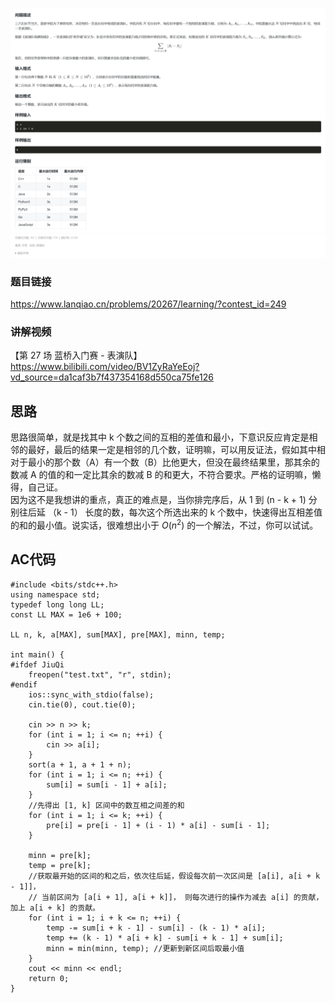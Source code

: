 ![alt text](image.png)

### 题目链接
https://www.lanqiao.cn/problems/20267/learning/?contest_id=249

### 讲解视频
【第 27 场 蓝桥入门赛 - 表演队】https://www.bilibili.com/video/BV1ZyRaYeEoj?vd_source=da1caf3b7f437354168d550ca75fe126

## 思路

思路很简单，就是找其中 k 个数之间的互相的差值和最小，下意识反应肯定是相邻的最好，最后的结果一定是相邻的几个数，证明嘛，可以用反证法，假如其中相对于最小的那个数（A）有一个数（B）比他更大，但没在最终结果里，那其余的数减 A 的值的和一定比其余的数减 B 的和更大，不符合要求。严格的证明嘛，懒得，自己证。  
因为这不是我想讲的重点，真正的难点是，当你排完序后，从 1 到 (n - k + 1) 分别往后延 （k - 1） 长度的数，每次这个所选出来的 k 个数中，快速得出互相差值的和的最小值。说实话，很难想出小于 $O(n^2)$ 的一个解法，不过，你可以试试。

## AC代码

```
#include <bits/stdc++.h>
using namespace std;
typedef long long LL;
const LL MAX = 1e6 + 100;

LL n, k, a[MAX], sum[MAX], pre[MAX], minn, temp;

int main() {
#ifdef JiuQi
	freopen("test.txt", "r", stdin);
#endif
	ios::sync_with_stdio(false);
    cin.tie(0), cout.tie(0);
	
	cin >> n >> k;
	for (int i = 1; i <= n; ++i) {
		cin >> a[i];
	}
	sort(a + 1, a + 1 + n);
	for (int i = 1; i <= n; ++i) {
		sum[i] = sum[i - 1] + a[i];
	}
    //先得出 [1, k] 区间中的数互相之间差的和
	for (int i = 1; i <= k; ++i) {
		pre[i] = pre[i - 1] + (i - 1) * a[i] - sum[i - 1];
	}
	
	minn = pre[k];
	temp = pre[k];
    //获取最开始的区间的和之后，依次往后延，假设每次前一次区间是 [a[i], a[i + k - 1]]，
    // 当前区间为 [a[i + 1], a[i + k]]， 则每次进行的操作为减去 a[i] 的贡献，加上 a[i + k] 的贡献。
	for (int i = 1; i + k <= n; ++i) {
		temp -= sum[i + k - 1] - sum[i] - (k - 1) * a[i];
		temp += (k - 1) * a[i + k] - sum[i + k - 1] + sum[i];
		minn = min(minn, temp); //更新到新区间后取最小值
	}
	cout << minn << endl;
    return 0; 
}
```